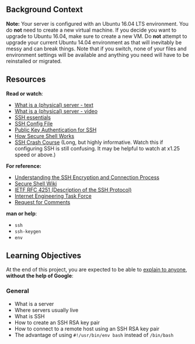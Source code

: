 
<h2>Background Context</h2>

<p><strong>Note:</strong> Your server is configured with an Ubuntu 16.04 LTS environment. You do <strong>not</strong> need to create a new virtual machine. If you decide you want to upgrade to Ubuntu 16.04, make sure to create a new VM. Do <strong>not</strong> attempt to upgrade your current Ubuntu 14.04 environment as that will inevitably be messy and can break things. Note that if you switch, none of your files and environment settings will be available and anything you need will have to be reinstalled or migrated.</p>

<h2>Resources</h2>

<p><strong>Read or watch</strong>:</p>

<ul>
<li><a href="/rltoken/PXE-o9DWronMp4ETwADOpg" title="What is a (physical) server - text" target="_blank">What is a (physical) server - text</a> </li>
<li><a href="/rltoken/IfLc3lxSs4w5xdsFlRDPWw" title="What is a (physical) server - video" target="_blank">What is a (physical) server - video</a> </li>
<li><a href="/rltoken/qKJi0RXLqaCLkHLCLhiYNA" title="SSH essentials" target="_blank">SSH essentials</a> </li>
<li><a href="/rltoken/DNiFD9w9Gx0mnQk5nXbtjg" title="SSH Config File" target="_blank">SSH Config File</a></li>
<li><a href="/rltoken/ZBYjVLcJ-ck-CFjndgSDBw" title="Public Key Authentication for SSH" target="_blank">Public Key Authentication for SSH</a></li>
<li><a href="/rltoken/SW2m2e0KMA2K1dXk_0M0CA" title="How Secure Shell Works" target="_blank">How Secure Shell Works</a></li>
<li><a href="/rltoken/8N-RlUma9lwGfyZp1_C-Wg" title="SSH Crash Course" target="_blank">SSH Crash Course</a> (Long, but highly informative. Watch this if configuring SSH is still confusing. It may be helpful to watch at x1.25 speed or above.)</li>
</ul>

<p><strong>For reference:</strong></p>

<ul>
<li> <a href="/rltoken/6mtNBCxYkoBQJ2vJ6TcRYA" title="Understanding the SSH Encryption and Connection Process" target="_blank">Understanding the SSH Encryption and Connection Process</a></li>
<li><a href="/rltoken/c1Yj55AE6gGkDxpACdY1vg" title="Secure Shell Wiki" target="_blank">Secure Shell Wiki</a></li>
<li><a href="/rltoken/GXZWV9hhtZN1-WnRkRSoUg" title="IETF RFC 4251 (Description of the SSH Protocol)" target="_blank">IETF RFC 4251 (Description of the SSH Protocol)</a></li>
<li><a href="/rltoken/bH7JrEiKN4Q6-J58d9pAsw" title="Internet Engineering Task Force" target="_blank">Internet Engineering Task Force</a></li>
<li><a href="/rltoken/lDe2f7hVqQPPCNr5i2zE-g" title="Request for Comments" target="_blank">Request for Comments</a></li>
</ul>

<p><strong>man or help</strong>:</p>

<ul>
<li><code>ssh</code></li>
<li><code>ssh-keygen</code></li>
<li><code>env</code></li>
</ul>

<h2>Learning Objectives</h2>

<p>At the end of this project, you are expected to be able to <a href="/rltoken/yrpqgxdgQKwr3vYfhBpA_w" title="explain to anyone" target="_blank">explain to anyone</a>, <strong>without the help of Google</strong>:</p>

<h3>General</h3>

<ul>
<li>What is a server</li>
<li>Where servers usually live</li>
<li>What is SSH</li>
<li>How to create an SSH RSA key pair</li>
<li>How to connect to a remote host using an SSH RSA key pair</li>
<li>The advantage of using  <code>#!/usr/bin/env bash</code> instead of <code>/bin/bash</code> </li>
</ul>
